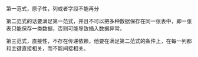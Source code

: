 第一范式，原子性，列或者字段不能再分

第二范式的话要满足第一范式，并且不可以把多种数据保存在同一张表中，即一张表只能保存一类数据，否则可能导致插入数据异常。

第三范式，直接性，不存在传递依赖，他要在满足第二范式的条件上，在每一列都和主键直接相关，而不能间接相关。